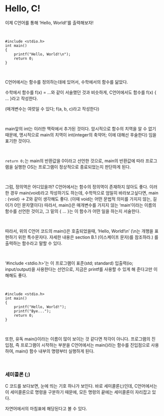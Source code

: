 # Hello, C!

이제 C언어를 통해 ‘Hello, World!’를 출력해보자!

<br/>

```
#include <stdio.h>
int main()
{
    printf("Hello, World!\n");
    return 0;
}
```

<br/>

C언어에서는 함수를 정의하는데에 있어서, 수학에서의 함수를 닮았다.

수학에서 함수를 f(x) = ...와 같이 서술했던 것과 비슷하게, C언어에서도 함수를 f(x) { ... }라고 작성한다.

(매개변수는 여럿일 수 있다; f(a, b, c)라고 작성한다)

<br/>

main앞의 int는 이러한 맥락에서 추가된 것이다. 암시적으로 함수의 치역을 알 수 없기 때문에, 명시적으로 main의 치역이 int(integer의 축약어; 이에 대해선 후술한다) 임을 표기한 것이다.

<br/>

`return 0;`는 main의 반환값을 0이라고 선언한 것으로, main의 반환값에 따라 프로그램을 실행한 OS는 프로그램이 정상적으로 종료되었는지 판단하게 된다.

<br/>

그럼, 정의역은 어디있을까? C언어에서는 함수의 정의역이 존재하지 않아도 좋다.
이러한 경우 main(void)라고 작성하기도 하는데, 수학적으로 엄밀히 바라보고싶다면, main : {void} → Z와 같이 생각해도 좋다. (이때 void는
어떤 문법적 의미를 가지지 않는, 길이가 0인 문자열이다) 따라서, main()은 매개변수를 가지지 않는 ‘main’이라는 이름의 함수를 선언한 것이고, 그 밑의 { ... }는 이 함수가 어떤 일을 하는지
서술한다.

<br/>

따라서, 위의 C언어 코드의 main()은 호출되었을때, ‘Hello, World!\n’ (\n는 개행을 표현하기 위한 특수문자다. 자세한 내용은 section B.1 (이스케이프 문자)를 참조하라.) 를 출력하는
함수라고 말할 수 있다.

<br/>

‘#include <stdio.h>’는 이 프로그램이 표준(std; standard) 입출력(io; input/output)을 사용한다는 선언으로, 지금은 printf를 사용할 수 있게 해 준다고만 이해해도 좋다.

<br/>

```
#include <stdio.h>
int main()
{
    printf("Hello, World!");
    printf("Bye...");
    return 0;
}
```

<br/>

또한, 유독 main()이라는 이름이 많이 보이는 것 같다면 착각이 아니다. 프로그램의 진입점, 즉 프로그램이 시작하는 부분을 C언어에서는 main()라는 함수를 진입점으로 사용하여, main() 함수 내부의
명령부터 실행하게 된다.

<br/>

### 세미콜론 (;)

C 코드를 보다보면, 눈에 띄는 기호 하나가 보인다. 바로 세미콜론(;)인데, C언어에서는 이 세미콜론으로 명령을 구분하기 때문에, 모든 명령의 끝에는 세미콜론이 자리잡고 있다.

자연어에서의 마침표에 해당된다고 볼 수 있다.
